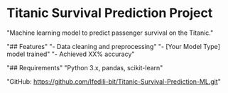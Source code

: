 # Titanic Survival Prediction Project 
 
"Machine learning model to predict passenger survival on the Titanic." 
 
"## Features" 
"- Data cleaning and preprocessing" 
"- [Your Model Type] model trained" 
"- Achieved XX% accuracy" 
 
"## Requirements" 
"Python 3.x, pandas, scikit-learn" 
 
"GitHub: https://github.com/Ifedili-bit/Titanic-Survival-Prediction-ML.git" 
